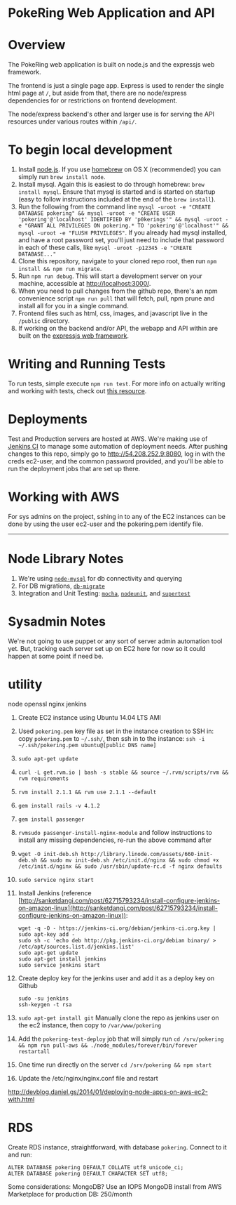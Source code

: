 PokeRing Web Application and API
================================

# Overview
The PokeRing web application is built on node.js and the expressjs web framework.  

The frontend is just a single page app.  Express is used to render the single html page at `/`, but aside from that, there are no node/express dependencies for or restrictions on frontend development.

The node/express backend's other and larger use is for serving the API resources under various routes within `/api/`.

# To begin local development
1. Install [node.js](http://nodejs.org/).  If you use [homebrew](http://brew.sh/) on OS X (recommended) you can simply run `brew install node`.
2. Install mysql.  Again this is easiest to do through homebrew: `brew install mysql`.  Ensure that mysql is started and is started on startup (easy to follow instructions included at the end of the `brew install`).
3. Run the following from the command line `mysql -uroot -e "CREATE DATABASE pokering" && mysql -uroot -e "CREATE USER 'pokering'@'localhost' IDENTIFIED BY 'p0kerings'" && mysql -uroot -e "GRANT ALL PRIVILEGES ON pokering.* TO 'pokering'@'localhost'" && mysql -uroot -e "FLUSH PRIVILEGES"`.  If you already had mysql installed, and have a root password set, you'll just need to include that password in each of these calls, like `mysql -uroot -p12345 -e "CREATE DATABASE..."`
4. Clone this repository, navigate to your cloned repo root, then run `npm install && npm run migrate`.
5. Run `npm run debug`.  This will start a development server on your machine, accessible at [http://localhost:3000/](http://localhost:3000/).
6. When you need to pull changes from the github repo, there's an npm convenience script `npm run pull` that will fetch, pull, npm prune and install all for you in a single command.
7. Frontend files such as html, css, images, and javascript live in the `/public` directory.
8. If working on the backend and/or API, the webapp and API within are built on the [expressjs web framework](http://expressjs.com/).

# Writing and Running Tests
To run tests, simple execute `npm run test`.  For more info on actually writing and working with tests, check out [this resource](http://devcenter.wercker.com/articles/languages/nodejs/getting-started-express-and-mocha.html).

# Deployments
Test and Production servers are hosted at AWS.  We're making use of [Jenkins CI](http://jenkins-ci.org/) to manage some automation of deployment needs.  After pushing changes to this repo, simply go to http://54.208.252.9:8080, log in with the creds ec2-user, and the common password provided, and you'll be able to run the deployment jobs that are set up there.

# Working with AWS
For sys admins on the project, sshing in to any of the EC2 instances can be done by using the user ec2-user and the pokering.pem identify file.

------------------------------------------------------------------------------

# Node Library Notes
1. We're using [`node-mysql`](https://github.com/felixge/node-mysql) for db connectivity and querying
2. For DB migrations, [`db-migrate`](https://github.com/kunklejr/node-db-migrate)
3. Integration and Unit Testing: [`mocha`](http://visionmedia.github.io/mocha/), [`nodeunit`](https://github.com/caolan/nodeunit), and [`supertest`](https://github.com/visionmedia/supertest)

# Sysadmin Notes

We're not going to use puppet or any sort of server admin automation tool yet.  But, tracking each server set up on EC2 here for now so it could happen at some point if need be.

utility
========
node
openssl
nginx
jenkins

1. Create EC2 instance using Ubuntu 14.04 LTS AMI
2. Used `pokering.pem` key file as set in the instance creation to SSH in: copy `pokering.pem` to `~/.ssh/`, then ssh in to the instance: `ssh -i ~/.ssh/pokering.pem ubuntu@[public DNS name]`
3. `sudo apt-get update`
4. `curl -L get.rvm.io | bash -s stable && source ~/.rvm/scripts/rvm && rvm requirements`
5. `rvm install 2.1.1 && rvm use 2.1.1 --default`
6. `gem install rails -v 4.1.2`
7. `gem install passenger`
8. `rvmsudo passenger-install-nginx-module` and follow instructions to install any missing dependencies, re-run the above command after
9. `wget -O init-deb.sh http://library.linode.com/assets/660-init-deb.sh && sudo mv init-deb.sh /etc/init.d/nginx && sudo chmod +x /etc/init.d/nginx && sudo /usr/sbin/update-rc.d -f nginx defaults`
10. `sudo service nginx start`
11. Install Jenkins (reference [http://sanketdangi.com/post/62715793234/install-configure-jenkins-on-amazon-linux](http://sanketdangi.com/post/62715793234/install-configure-jenkins-on-amazon-linux)):
        
        wget -q -O - https://jenkins-ci.org/debian/jenkins-ci.org.key | sudo apt-key add -
        sudo sh -c 'echo deb http://pkg.jenkins-ci.org/debian binary/ > /etc/apt/sources.list.d/jenkins.list'
        sudo apt-get update
        sudo apt-get install jenkins
        sudo service jenkins start

12. Create deploy key for the jenkins user and add it as a deploy key on Github
        
        sudo -su jenkins
        ssh-keygen -t rsa
        
13. `sudo apt-get install git` 
Manually clone the repo as jenkins user on the ec2 instance, then copy to `/var/www/pokering`
10. Add the `pokering-test-deploy` job that will simply run `cd /srv/pokering && npm run pull-aws && ./node_modules/forever/bin/forever restartall`
11. One time run directly on the server `cd /srv/pokering && npm start`
12. Update the /etc/nginx/nginx.conf file and restart

http://devblog.daniel.gs/2014/01/deploying-node-apps-on-aws-ec2-with.html

RDS
=========
Create RDS instance, straightforward, with database `pokering`.  Connect to it and run:

    ALTER DATABASE pokering DEFAULT COLLATE utf8_unicode_ci;
    ALTER DATABASE pokering DEFAULT CHARACTER SET utf8;

Some considerations:
MongoDB?  Use an IOPS MongoDB install from AWS Marketplace for production DB: 250/month

